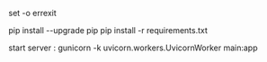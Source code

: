 set -o errexit

pip install --upgrade pip
pip install -r requirements.txt


start server : gunicorn -k uvicorn.workers.UvicornWorker main:app